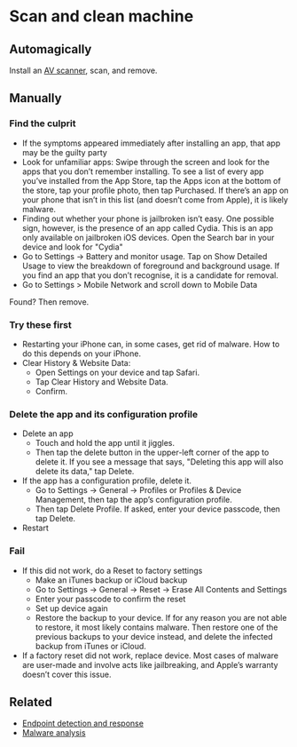 # Scan and clean machine

## Automagically

Install an [AV scanner](scanner.md), scan, and remove.

## Manually

### Find the culprit

* If the symptoms appeared immediately after installing an app, that app may be the guilty party
* Look for unfamiliar apps: Swipe through the screen and look for the apps that you don’t remember installing. To see a list of every app you’ve installed from the App Store, tap the Apps icon at the bottom of the store, tap your profile photo, then tap Purchased. If there’s an app on your phone that isn’t in this list (and doesn’t come from Apple), it is likely malware. 
* Finding out whether your phone is jailbroken isn’t easy. One possible sign, however, is the presence of an app called Cydia. This is an app only available on jailbroken iOS devices. Open the Search bar in your device and look for "Cydia"
* Go to Settings -> Battery and monitor usage. Tap on Show Detailed Usage to view the breakdown of foreground and background usage. If you find an app that you don’t recognise, it is a candidate for removal. 
* Go to Settings > Mobile Network and scroll down to Mobile Data

Found? Then remove.

### Try these first

* Restarting your iPhone can, in some cases, get rid of malware. How to do this depends on your iPhone. 
* Clear History & Website Data: 
  * Open Settings on your device and tap Safari. 
  * Tap Clear History and Website Data. 
  * Confirm.

### Delete the app and its configuration profile

* Delete an app
  * Touch and hold the app until it jiggles.
  * Then tap the delete button in the upper-left corner of the app to delete it. If you see a message that says, "Deleting this app will also delete its data," tap Delete.
* If the app has a configuration profile, delete it.
  * Go to Settings -> General -> Profiles or Profiles & Device Management, then tap the app’s configuration profile.
  * Then tap Delete Profile. If asked, enter your device passcode, then tap Delete.
* Restart

### Fail

* If this did not work, do a Reset to factory settings
  * Make an iTunes backup or iCloud backup
  * Go to Settings -> General -> Reset -> Erase All Contents and Settings
  * Enter your passcode to confirm the reset
  * Set up device again
  * Restore the backup to your device. If for any reason you are not able to restore, it most likely contains malware. Then restore one of the previous backups to your device instead, and delete the infected backup from iTunes or iCloud.
* If a factory reset did not work, replace device. Most cases of malware are user-made and involve acts like jailbreaking, and Apple’s warranty doesn’t cover this issue.

## Related

* [Endpoint detection and response](blue-dfir:index)
* [Malware analysis](blue-malware:index)
